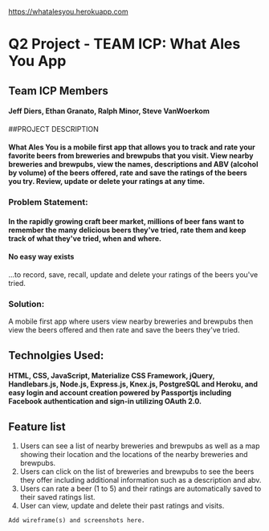 https://whatalesyou.herokuapp.com

# Q2 Project - TEAM ICP: What Ales You App

## Team ICP Members
#### Jeff Diers, Ethan Granato, Ralph Minor, Steve VanWoerkom

##PROJECT DESCRIPTION
#### **What Ales You** is a mobile first app that allows you to track and rate your favorite beers from breweries and brewpubs that you visit.  View nearby breweries and brewpubs, view the names, descriptions and ABV (alcohol by volume) of the beers offered, rate and save the ratings of the beers you try.  Review, update or delete your ratings at any time.

### Problem Statement:
#### In the rapidly growing craft beer market, millions of beer fans want to remember the many delicious beers they've tried, rate them and keep track of what they've tried, when and where.

#### No easy way exists
...to record, save, recall, update and delete your ratings of the beers you've tried.

### Solution:
A mobile first app where users view nearby breweries and brewpubs then view the beers offered and then rate and save the beers they've tried.

## Technolgies Used:
#### HTML, CSS, JavaScript, Materialize CSS Framework, jQuery, Handlebars.js, Node.js, Express.js, Knex.js, PostgreSQL and Heroku, and easy login and account creation powered by Passportjs including Facebook authentication and sign-in utilizing OAuth 2.0.

## Feature list
1. Users can see a list of nearby breweries and brewpubs as well as a map showing their location and the locations of the nearby breweries and brewpubs.
2. Users can click on the list of breweries and brewpubs to see the beers they offer including additional information such as a description and abv.
3. Users can rate a beer (1 to 5) and their ratings are automatically saved to their saved ratings list.
3. User can view, update and delete their past ratings and visits.

```Add wireframe(s) and screenshots here.```
